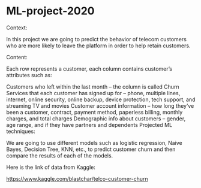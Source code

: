 # ML-project-2020
Context:

In this project we are going to predict the behavior of telecom customers who are more likely to leave the platform in order to help retain customers.

Content:

Each row represents a customer, each column contains customer’s attributes such as:

Customers who left within the last month – the column is called Churn
Services that each customer has signed up for – phone, multiple lines, internet, online security, online backup, device protection, tech support, and streaming TV and movies
Customer account information – how long they’ve been a customer, contract, payment method, paperless billing, monthly charges, and total charges
Demographic info about customers – gender, age range, and if they have partners and dependents
Projected ML techniques:

We are going to use different models such as logistic regression, Naive Bayes, Decision Tree, KNN, etc., to predict customer churn and then compare the results of each of the models.


Here is the link of data from Kaggle:

https://www.kaggle.com/blastchar/telco-customer-churn
